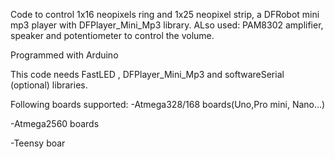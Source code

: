 Code to control 1x16 neopixels ring  and 1x25 neopixel strip,  a DFRobot mini mp3 player with DFPlayer_Mini_Mp3 library.
ALso used: PAM8302 amplifier, speaker and potentiometer to control the volume.

Programmed with Arduino 

This code needs FastLED , DFPlayer_Mini_Mp3 and softwareSerial (optional) libraries.

Following boards supported: -Atmega328/168 boards(Uno,Pro mini, Nano...)

-Atmega2560 boards

-Teensy boar
